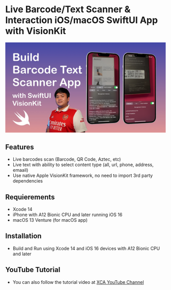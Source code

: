 # Live Barcode/Text Scanner & Interaction iOS/macOS SwiftUI App with VisionKit

![Alt text](./promo.jpg "Live Barcode & Text Scanner iOS SwiftUI App with VisionKit")

## Features
- Live barcodes scan (Barcode, QR Code, Aztec, etc)
- Live text with ability to select content type (all, url, phone, address, emaail) 
- Use native Apple VisionKit framework, no need to import 3rd party dependencies

## Requierements
- Xcode 14
- iPhone with A12 Bionic CPU and later running iOS 16 
- macOS 13 Venture (for macOS app)

## Installation
- Build and Run using Xcode 14 and iOS 16 devices with A12 Bionic CPU and later

## YouTube Tutorial
- You can also follow the tutorial video at [XCA YouTube Channel](https://youtu.be/QQjLOlkxpvc)
